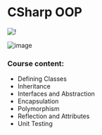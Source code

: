 # CSharp OOP
![!](https://user-images.githubusercontent.com/75258625/155037663-66c51696-15b3-417b-80b3-7e4f4eeee339.png)


![image](https://user-images.githubusercontent.com/75258625/165523239-058ed7e2-a778-4f8a-9ca2-c0337539f117.png)


### Course content:
* Defining Classes
* Inheritance
* Interfaces and Abstraction
* Encapsulation
* Polymorphism
* Reflection and Attributes
* Unit Testing
